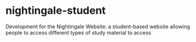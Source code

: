 # nightingale-student
Development for the Nightingale Website: a student-based website allowing people to access different types of study material to access
